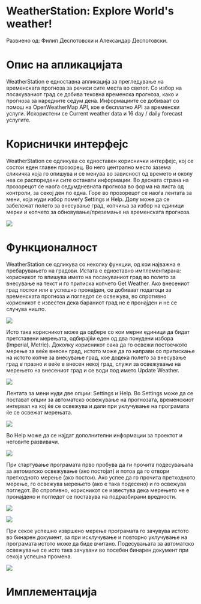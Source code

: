# WeatherStation: Explore World's weather!
Развиено од: Филип Деспотовски и Александар Деспотовски.
# Опис на апликацијата
WeatherStation е едноставна апликација за прегледување на временската прогноза за речиси сите места во светот. Со избор на посакуваниот град се добива тековна временска прогноза, како и прогноза за наредните седум дена. Информациите се добиваат со помош на OpenWeatherMap API, кое е бесплатно API за временски услуги. Искористени се Current weather data и 16 day / daily forecast услугите.
# Кориснички интерфејс
WeatherStation се одликува со едноставен кориснички интерфејс, кој се состои еден главен прозорец. Во него централно место зазема сликичка која го опишува и се менува во зависност од времето и околу неа се распоредени сите останати информации. Во десната страна на прозорецот се наоѓа седумдневната прогноза во форма на листа од контроли, за секој ден по една. Горе во прозорецот се наоѓа лентата за мени, која нуди избор помеѓу Settings и Help. Долу може да се забележат полето за внесување град, копчиња за избор на единици мерки и копчето за обновување/преземање на временската прогноза.  
  
![](https://photos-2.dropbox.com/t/2/AAA0gmQLf8rjvIIQKn8nIXZSALVl8gliDfdnUkNYqe2EiA/12/25587124/png/32x32/1/_/1/2/weatherStation2.PNG/EKv9oRMY8QEgAigC/E-geDmNpGe5kqMToALxTlxMHNSOD1jLEaWKcd9H-L6w?size=1280x960&size_mode=3)  
# Функционалност
WeatherStation се одликува со неколку функции, од кои најважна е пребарувањето на градови. Истата е едноставно имплементирана: корисникот го впишува името на посакуваниот град во полето за внесување на текст и го притиска копчето Get Weather. Ако внесениот град постои или е успешно пронајден, се добиваат податоци за временската прогноза и погледот се освежува, во спротивно корисникот е известен дека бараниот град не е пронајден и не се случува ништо. 
  
![](https://photos-1.dropbox.com/t/2/AADmoj55-HgL2HYSBhQElN3ZW9tgH1owQrk_VvRYyt897g/12/25587124/png/32x32/1/_/1/2/weatherStation6.PNG/EKv9oRMY8QEgAigC/tuGcZapT_9xBaaivE7P4EC_SkArlRzU_apmyMTb4K_E?size=1280x960&size_mode=3)
  
Исто така корисникот може да одбере со кои мерни единици да бидат претставени мерењата, одбирајќи еден од два понудени избора (Imperial, Metric).
Доколку корисникот сака да го освежи постоечкото мерење за веќе внесен град, истото може да го направи со притискање на истото копче за внесување град, кое додека полето за внесување град е празно и веќе е внесен некој град, служи за освежување на мерењето на внесениот град и се води под името Update Weather.
  
![](https://photos-6.dropbox.com/t/2/AADLcPr3jtI215RXPjQ95siu2IbER9xQ17fE-igYFPhkmA/12/25587124/png/32x32/1/_/1/2/weatherStation3.PNG/EKv9oRMY8QEgAigC/foMrGhPD4Uhks3Pcgrsdur-GcFnS1plAGyebISU8Ty4?size=1280x960&size_mode=3)
  
Лентата за мени нуди две опции: Settings и Help. Во Settings може да се постават опции за автоматско освежување на прогнозата, временскиот интервал на кој ќе се освежува и дали при уклучување на програмата ќе се освежат мерењата.
  
![](https://photos-3.dropbox.com/t/2/AACWWRZJK5W23Zsz8l3NlVf7vitfd_q3VY4R0Encdbhnxw/12/25587124/png/32x32/1/_/1/2/weatherStation4.PNG/EKv9oRMY8QEgAigC/VVDCeJhYMlGENqtWXKDT143SAoL5PM_ZRaaoyNV12hQ?size=1280x960&size_mode=3)
  
Во Help може да се најдат дополнителни информации за проектот и неговите развивачи.
  
![](https://photos-5.dropbox.com/t/2/AACfh1-00UBlpS3l-aV0YvAtGRnJ75HegpxyF7zuVtWg1w/12/25587124/png/32x32/1/_/1/2/weatherStation5.PNG/EKv9oRMY8QEgAigC/Z7DXdJmPPkYTCKYmq9B2UNauZdL3-A8vA-XGPw4-eD0?size=1280x960&size_mode=3)
  
При стартување програмата прво пробува да ги прочита подесувањата за автоматско освежување (ако постојат) и потоа да го отвори претходното мерење (ако постои). Ако успее да го прочита претходното мерење, го освежува мерењето (ако е така подесено) и го освежува погледот. Во спротивно, корисникот се известува дека мерењето не е пронајдено и погледот се поставува на подразбирани вредности.
  
![](https://photos-5.dropbox.com/t/2/AACk7BJl88yXthFDzxBn58n4diYFP1wgkM78H4w5lhFxYg/12/25587124/png/32x32/1/_/1/2/errorLoadingData.PNG/EKv9oRMY8QEgAigC/8vAeSJh5FTb5r2VTH-ZJk7Iw-Knf8Wlio9vuEQOuA0o?size=1280x960&size_mode=3)
  
![](https://photos-4.dropbox.com/t/2/AACMhAkLZCadsX2FnPL5QDyOaHVOLisHHnRlLcZTH0K2uA/12/25587124/png/32x32/1/_/1/2/weatherStation1.PNG/EKv9oRMY8QEgAigC/blq_LGhBUbCeU8f7l43exr_04QiFG4JcFBJbmkcJFGc?size=1280x960&size_mode=3)
  
При секое успешно извршено мерење програмата го зачувува истото во бинарен документ, за при исклучување и повторно уклучување на програмата истото може да биде вчитано. Подесувањата за автоматско освежување се исто така зачувани во посебен бинарен документ при секоја успешна промена.
  
![](https://photos-1.dropbox.com/t/2/AAB_6yHjVsM1fcJ9sg-cOmiO-WDq6LTVAuG2SoQzLsAM2w/12/25587124/png/32x32/1/_/1/2/weatherStation7.PNG/EKv9oRMY8QEgAigC/ZeWVvEsMohKAflvzJG4CEIG-YqUHh-vFLE2PBvkizbQ?size=1280x960&size_mode=3)
# Имплементација
